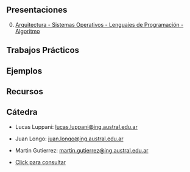 ## Presentaciones

0. [Arquitectura - Sistemas Operativos - Lenguajes de Programación - Algoritmo](presentation/0-Arq-SO-LP.pdf)
<!-- 1. [Introduction](introduction) -->
<!-- 2. [Hello World](hello-world) -->
<!-- 3. [Variables](variables) -->
<!-- 4. [Strings](strings) -->
<!-- 5. [Objects & Classes](objects) -->
<!-- 6. [Blocks-If](blocks-if) -->
<!-- 7. [Arrays](arrays) -->
<!-- 8. [Loops](loops) -->
<!-- 9. [Recursion](recursion) -->
<!-- 10. [Control Flow Statements](controlflow) -->
<!-- 11. [Visibility](visibility) -->

## Trabajos Prácticos

<!-- 1. [TP1](practice/1) -->
<!-- 2. [TP2](practice/2) -->
<!-- 3. [TP3](practice/3) -->
<!-- 4. [TP4](practice/4) -->
<!-- 5. [TP5](practice/5) -->
<!-- 6. [TP6](practice/6) -->
<!-- 7. [TP7](practice/7) -->

## Ejemplos

<!-- - [Objecto Marker](resources/marker) -->
<!-- - [Objecto Bicycle](resources/bicycle) -->
<!-- - [Multi Array](resources/multiarray) -->
<!-- - [Tester.java](resources/Tester.java) -->
<!-- - [Pen.java](resources/Pen.java) -->
<!-- - [ArraySamples.java](resources/ArraySamples.java) -->
<!-- - [Factorial.java](resources/Factorial.java) -->

<!-- ## Repaso Parcial

* [Ejercicios](resources/parcial)
 -->

<!-- ## Cartelera -->

<!-- * [Final Cartelera](resources/cartelera) -->

## Recursos

<!-- - [Clase Scanner.java](resources/scanner) -->
<!-- * [Programa](https://drive.google.com/file/d/1mvKoX8RAQVYJUuPx-i6xQQl2XdBYNCOu/view?usp=sharing) -->
<!-- * [The Java Tutorials](https://docs.oracle.com/javase/tutorial/) -->

## Cátedra

* Lucas Luppani: [lucas.luppani@ing.austral.edu.ar](mailto:lucas.luppani@ing.austral.edu.ar)
* Juan Longo: [juan.longo@ing.austral.edu.ar](mailto:juan.longo@ing.austral.edu.ar)
* Martin Gutierrez: [martin.gutierrez@ing.austral.edu.ar](mailto:martin.gutierrez@ing.austral.edu.ar)

* [Click para consultar](mailto:lucas.luppani@ing.austral.edu.ar,juan.longo@ing.austral.edu.ar,martin.gutierrez@ing.austral.edu.ar?subject=Consulta)

